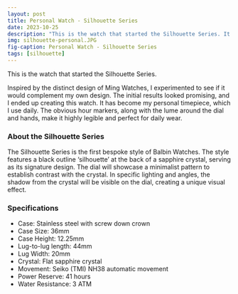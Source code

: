 ```yaml
---
layout: post
title: Personal Watch - Silhouette Series
date: 2023-10-25
description: "This is the watch that started the Silhouette Series. It became my personal timepiece, and I've been using it as my daily driver."
img: silhouette-personal.JPG
fig-caption: Personal Watch - Silhouette Series
tags: [silhouette]
---
```

This is the watch that started the Silhouette Series.

Inspired by the distinct design of Ming Watches, I experimented to see if it would complement my own design. The initial results looked promising, and I ended up creating this watch. It has become my personal timepiece, which I use daily. The obvious hour markers, along with the lume around the dial and hands, make it highly legible and perfect for daily wear.

### About the Silhouette Series
The Silhouette Series is the first bespoke style of Balbin Watches. The style features a black outline ‘silhouette’ at the back of a sapphire crystal, serving as its signature design.
The dial will showcase a minimalist pattern to establish contrast with the crystal. In specific lighting and angles, the shadow from the crystal will be visible on the dial, creating a unique visual effect.

### Specifications
- Case: Stainless steel with screw down crown
- Case Size: 36mm
- Case Height: 12.25mm
- Lug-to-lug length: 44mm
- Lug Width: 20mm
- Crystal: Flat sapphire crystal
- Movement: Seiko (TMI) NH38 automatic movement
- Power Reserve: 41 hours
- Water Resistance: 3 ATM

